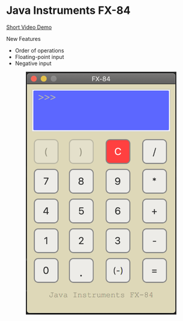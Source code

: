 
# Java Instruments FX-84

[Short Video Demo](https://www.youtube.com/watch?v=2pLaWGY4Y20&feature=youtu.be)

New Features 

- Order of operations 
- Floating-point input
- Negative input


<p align="center">
	<img src="./img/calculator_image2.png" width="400">
</p>

